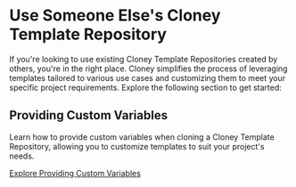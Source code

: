 # Use Someone Else's Cloney Template Repository

If you're looking to use existing Cloney Template Repositories created by others, you're in the right place. Cloney simplifies the process of leveraging templates tailored to various use cases and customizing them to meet your specific project requirements. Explore the following section to get started:

## Providing Custom Variables

Learn how to provide custom variables when cloning a Cloney Template Repository, allowing you to customize templates to suit your project's needs.

[Explore Providing Custom Variables](providing-custom-variables.md)
